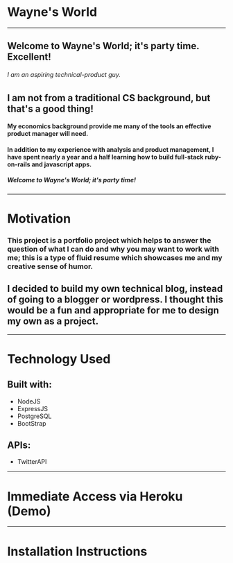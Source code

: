 # Wayne's World
***
## Welcome to Wayne's World; it's party time. Excellent!
###### I am an aspiring technical-product guy.
## I am not from a traditional CS background, but that's a good thing!
#### My economics background provide me many of the tools an effective product manager will need.
#### In addition to my experience with analysis and product management, I have spent nearly a year and a half learning how to build full-stack ruby-on-rails and javascript apps. 
##### Welcome to Wayne's World; it's party time!
***
# Motivation
### This project is a portfolio project which helps to answer the question of what I can do and why you may want to work with me; this is a type of fluid resume which showcases me and my creative sense of humor. 
## I decided to build my own technical blog, instead of going to a blogger or wordpress. I thought this would be a fun and appropriate for me to design my own as a project.
***
# Technology Used
## Built with:
+ NodeJS
+ ExpressJS
+ PostgreSQL
+ BootStrap
## APIs:
+ TwitterAPI

***
# Immediate Access via Heroku (Demo)

***
# Installation Instructions




